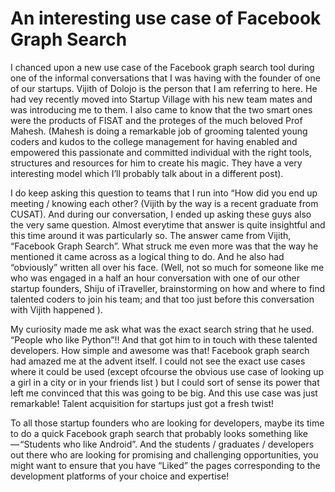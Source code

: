 # An interesting use case of Facebook Graph Search

I chanced upon a new use case of the Facebook graph search tool during one of the informal conversations that I was having with the founder of one of our startups. Vijith of Dolojo is the person that I am referring to here. He had vey recently moved into Startup Village with his new team mates and was introducing me to them. I also came to know that the two smart ones were the products of FISAT and the proteges of the much beloved Prof Mahesh. \(Mahesh is doing a remarkable job of grooming talented young coders and kudos to the college management for having enabled and empowered this passionate and committed individual with the right tools, structures and resources for him to create his magic. They have a very interesting model which I’ll probably talk about in a different post\).

I do keep asking this question to teams that I run into “How did you end up meeting / knowing each other? \(Vijith by the way is a recent graduate from CUSAT\). And during our conversation, I ended up asking these guys also the very same question. Almost everytime that answer is quite insightful and this time around it was particularly so. The answer came from Vijith, “Facebook Graph Search”. What struck me even more was that the way he mentioned it came across as a logical thing to do. And he also had “obviously” written all over his face. \(Well, not so much for someone like me who was engaged in a half an hour conversation with one of our other startup founders, Shiju of iTraveller, brainstorming on how and where to find talented coders to join his team; and that too just before this conversation with Vijith happened \).

My curiosity made me ask what was the exact search string that he used. “People who like Python”!! And that got him to in touch with these talented developers. How simple and awesome was that! Facebook graph search had amazed me at the advent itself. I could not see the exact use cases where it could be used \(except ofcourse the obvious use case of looking up a girl in a city or in your friends list \) but I could sort of sense its power that left me convinced that this was going to be big. And this use case was just remarkable! Talent acquisition for startups just got a fresh twist!

To all those startup founders who are looking for developers, maybe its time to do a quick Facebook graph search that probably looks something like — “Students who like Android”. And the students / graduates / developers out there who are looking for promising and challenging opportunities, you might want to ensure that you have “Liked” the pages corresponding to the development platforms of your choice and expertise!


